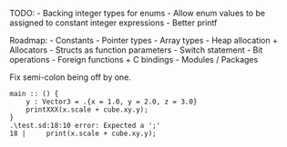 TODO:
    - Backing integer types for enums
    - Allow enum values to be assigned to constant integer expressions
    - Better printf

Roadmap:
    - Constants
    - Pointer types
    - Array types
    - Heap allocation + Allocators
    - Structs as function parameters
    - Switch statement
    - Bit operations
    - Foreign functions + C bindings
    - Modules / Packages



Fix semi-colon being off by one.

    main :: () {
        y : Vector3 = .{x = 1.0, y = 2.0, z = 3.0}
        printXXX(x.scale + cube.xy.y);
    }
    .\test.sd:18:10 error: Expected a ';'
    18 |     print(x.scale + cube.xy.y);



